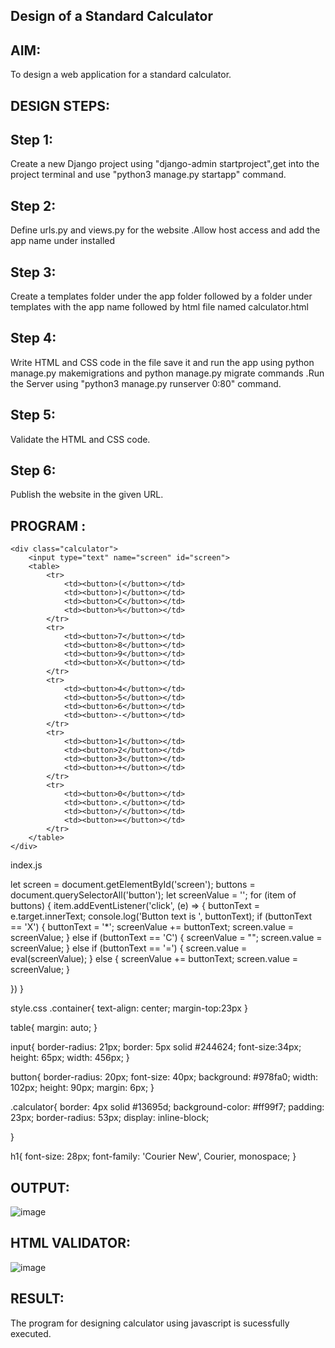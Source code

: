 ## Design of a Standard Calculator

## AIM:
To design a web application for a standard calculator.


## DESIGN STEPS:

## Step 1:
Create a new Django project using "django-admin startproject",get into the project terminal and use "python3 manage.py startapp" command.

## Step 2:
Define urls.py and views.py for the website .Allow host access and add the app name under installed

## Step 3:
Create a templates folder under the app folder followed by a folder under templates with the app name followed by html file named calculator.html

## Step 4:
Write HTML and CSS code in the file save it and run the app using python manage.py makemigrations and python manage.py migrate commands .Run the Server using "python3 manage.py runserver 0:80" command.

## Step 5:
Validate the HTML and CSS code.

## Step 6:
Publish the website in the given URL.

## PROGRAM :

    <div class="calculator">
        <input type="text" name="screen" id="screen">
        <table>
            <tr>
                <td><button>(</button></td>
                <td><button>)</button></td>
                <td><button>C</button></td>
                <td><button>%</button></td>
            </tr>
            <tr>
                <td><button>7</button></td>
                <td><button>8</button></td>
                <td><button>9</button></td>
                <td><button>X</button></td>
            </tr>
            <tr>
                <td><button>4</button></td>
                <td><button>5</button></td>
                <td><button>6</button></td>
                <td><button>-</button></td>
            </tr>
            <tr>
                <td><button>1</button></td>
                <td><button>2</button></td>
                <td><button>3</button></td>
                <td><button>+</button></td>
            </tr>
            <tr>
                <td><button>0</button></td>
                <td><button>.</button></td>
                <td><button>/</button></td>
                <td><button>=</button></td>
            </tr>
        </table>
    </div>
</div>
<script src="/static/JS/index.js"></script>
index.js

let screen = document.getElementById('screen'); buttons = document.querySelectorAll('button'); let screenValue = ''; for (item of buttons) { item.addEventListener('click', (e) => { buttonText = e.target.innerText; console.log('Button text is ', buttonText); if (buttonText == 'X') { buttonText = '*'; screenValue += buttonText; screen.value = screenValue; } else if (buttonText == 'C') { screenValue = ""; screen.value = screenValue; } else if (buttonText == '=') { screen.value = eval(screenValue); } else { screenValue += buttonText; screen.value = screenValue; }

})
}

style.css .container{ text-align: center; margin-top:23px }

table{ margin: auto; }

input{ border-radius: 21px; border: 5px solid #244624; font-size:34px; height: 65px; width: 456px; }

button{ border-radius: 20px; font-size: 40px; background: #978fa0; width: 102px; height: 90px; margin: 6px; }

.calculator{ border: 4px solid #13695d; background-color: #ff99f7; padding: 23px; border-radius: 53px; display: inline-block;

}

h1{ font-size: 28px; font-family: 'Courier New', Courier, monospace; }

## OUTPUT:
![image](https://user-images.githubusercontent.com/118706984/215159217-f077a580-7a82-4243-b1b5-11339cadc8f7.png)

## HTML VALIDATOR:
![image](https://user-images.githubusercontent.com/118706984/215159403-57b1438f-781c-437e-a4b1-d5ec859bf7a3.png)

## RESULT:
The program for designing calculator using javascript is sucessfully executed.



   
        
